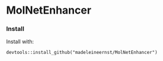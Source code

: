 # MolNetEnhancer

### Install

Install with:

 `devtools::install_github("madeleineernst/MolNetEnhancer")`
